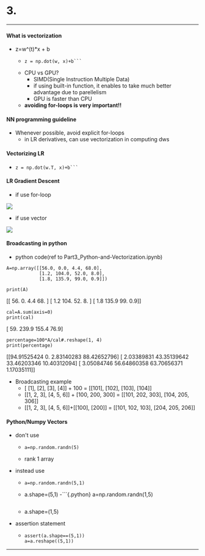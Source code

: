 
# 3. 
***
#### What is vectorization
* z=w^(t)*x + b
  - ```{.python}
    z = np.dot(w, x)+b```
  - CPU vs GPU?
    + SIMD(Single Instruction Multiple Data)
    + if using built-in function, it enables to take much better advantage due to parellelism
    + GPU is faster than CPU
  - **avoiding for-loops is very important!!**

#### NN programming guideline
* Whenever possible, avoid explicit for-loops
  - in LR derivatives, can use vectorization in computing dws

#### Vectorizing LR
* ```{.python}
  z = np.dot(w.T, x)+b```

#### LR Gradient Descent
* if use for-loop

<img src="https://user-images.githubusercontent.com/68985625/135099140-5728e46e-ad46-4cf7-856d-81665cd01924.png">

* if use vector
<img src="https://user-images.githubusercontent.com/68985625/135099213-22a7a8dc-e8d4-4259-b194-8f96700f81b7.png">


#### Broadcasting in python
* python code(ref to Part3_Python-and-Vectorization.ipynb)
```{.python}
A=np.array([[56.0, 0.0, 4.4, 68.0],
            [1.2, 104.0, 52.0, 8.0],
            [1.8, 135.9, 99.0, 0.9]])

print(A)
```
[[ 56.    0.    4.4  68. ]
 [  1.2 104.   52.    8. ]
 [  1.8 135.9  99.    0.9]]

```{.python}
cal=A.sum(axis=0)
print(cal)
```
[ 59.  239.9 155.4  76.9]

```{.python}
percentage=100*A/cal#.reshape(1, 4)
print(percentage)
```
[[94.91525424  0.          2.83140283 88.42652796]
 [ 2.03389831 43.35139642 33.46203346 10.40312094]
 [ 3.05084746 56.64860358 63.70656371  1.17035111]]


* Broadcasting example
  - [ [1], [2], [3], [4]] + 100 = [[101], [102], [103], [104]]
  - [[1, 2, 3], [4, 5, 6]] + [100, 200, 300] = [[101, 202, 303], [104, 205, 306]]
  - [[1, 2, 3], [4, 5, 6]]+[[100], [200]] = [[101, 102, 103], [204, 205, 206]]


#### Python/Numpy Vectors
* don't use
  - ```{.python}
    a=np.random.randn(5)
    ```
  - rank 1 array
* instead use
  - ```{.python}
    a=np.random.randn(5,1)
    ```
  - a.shape=(5,1)
  -```{.python}
    a=np.random.randn(1,5)
    ```
  - a.shape=(1,5)

* assertion statement
  - ```{.python}
    assert(a.shape==(5,1))
    a=a.reshape((5,1))
    ```

***

